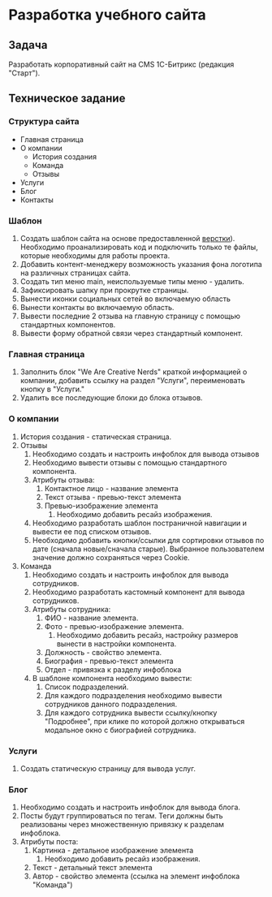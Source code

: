 # Разработка учебного сайта
## Задача
Разработать корпоративный сайт на CMS 1С-Битрикс (редакция "Старт").
## Техническое задание
### Структура сайта
- Главная страница
- О компании
  - История создания
  - Команда
  - Отзывы
- Услуги
- Блог
- Контакты
### Шаблон
1. Создать шаблон сайта на основе предоставленной [верстки](https://dl.dropboxusercontent.com/u/74113979/html/multi/triangle.zip)). Необходимо проанализировать код и подключить только те файлы, которые необходимы для работы проекта.
1. Добавить контент-менеджеру возможность указания фона логотипа на различных страницах сайта.
1. Создать тип меню main, неиспользуемые типы меню - удалить.
1. Зафиксировать шапку при прокрутке страницы.
1. Вынести иконки социальных сетей во включаемую область
1. Вынести контакты во включаемую область.
1. Вывести последние 2 отзыва на главную страницу с помощью стандартных компонентов.
1. Вывести форму обратной связи через стандартный компонент.
### Главная страница
1. Заполнить блок "We Are Creative Nerds" краткой информацией о компании, добавить ссылку на раздел "Услуги", переименовать кнопку в "Услуги."
1. Удалить все последующие блоки до блока отзывов.
### О компании
1. История создания - статическая страница.
1. Отзывы
    1. Необходимо создать и настроить инфоблок для вывода отзывов
    1. Необходимо вывести отзывы с помощью стандартного компонента.
    1. Атрибуты отзыва:
        1. Контактное лицо - название элемента
        1. Текст отзыва - превью-текст элемента
        1. Превью-изображение элемента
            1. Необходимо добавить ресайз изображения.
    1. Необходимо разработать шаблон постраничной навигации и вывести ее под списком отзывов.
    1. Необходимо добавить кнопки/ссылки для сортировки отзывов по дате (сначала новые/сначала старые). Выбранное пользователем значение должно сохраняться через Cookie.
1. Команда
    1. Необходимо создать и настроить инфоблок для вывода сотрудников.
    1. Необходимо разработать кастомный компонент для вывода сотрудников.
    1. Атрибуты сотрудника:
        1. ФИО - название элемента.
        1. Фото - превью-изображение элемента.
            1. Необходимо добавить ресайз, настройку размеров вынести в настройки компонента.
        1. Должность - свойство элемента.
        1. Биография - превью-текст элемента
        1. Отдел - привязка к разделу инфоблока
     1. В шаблоне компонента необходимо вывести:
        1. Список подразделений.
        1. Для каждого подразделения необходимо вывести сотрудников данного подразделения.
        1. Для каждого сотрудника вывести ссылку/кнопку "Подробнее", при клике по которой должно открываться модальное окно с биографией сотрудника.
### Услуги
1. Создать статическую страницу для вывода услуг.
### Блог
1. Необходимо создать и настроить инфоблок для вывода блога.
1. Посты будут группироваться по тегам. Теги должны быть реализованы через множественную привязку к разделам инфоблока.
1. Атрибуты поста:
    1. Картинка - детальное изображение элемента
        1. Необходимо добавить ресайз изображения.
    1. Текст - детальный текст элемента
    1. Автор - свойство элемента (ссылка на элемент инфоблока "Команда")
